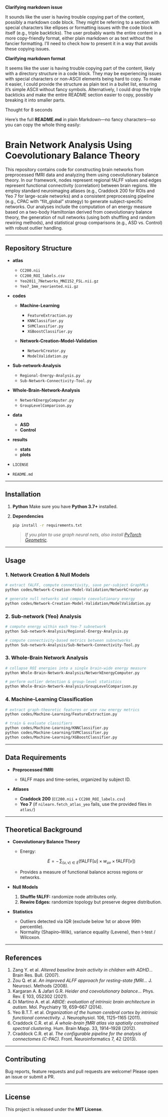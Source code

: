 **Clarifying markdown issue**

It sounds like the user is having trouble copying part of the content, possibly a markdown code block. They might be referring to a section with special characters like ellipses or formatting issues with the code block itself (e.g., triple backticks). The user probably wants the entire content in a more copy-friendly format, either plain markdown or as text without the fancier formatting. I’ll need to check how to present it in a way that avoids these copying issues.

**Clarifying markdown format**

It seems like the user is having trouble copying part of the content, likely with a directory structure in a code block. They may be experiencing issues with special characters or non-ASCII elements being hard to copy. To make it easier, I could provide the structure as plain text in a bullet list, ensuring it’s simple ASCII without fancy symbols. Alternatively, I could drop the triple backticks and make the entire README section easier to copy, possibly breaking it into smaller parts.


Thought for 8 seconds


Here’s the full **README.md** in plain Markdown—no fancy characters—so you can copy the whole thing easily:

# Brain Network Analysis Using Coevolutionary Balance Theory

This repository contains code for constructing brain networks from preprocessed fMRI data and analyzing them using coevolutionary balance theory. In our framework, nodes represent regional fALFF values and edges represent functional connectivity (correlation) between brain regions. We employ standard neuroimaging atlases (e.g., Craddock 200 for ROIs and Yeo 7 for large-scale networks) and a consistent preprocessing pipeline (e.g., CPAC with “filt\_global” strategy) to generate subject-specific networks. Our analyses include the computation of an energy measure based on a two-body Hamiltonian derived from coevolutionary balance theory, the generation of null networks (using both shuffling and random rewiring methods), and statistical group comparisons (e.g., ASD vs. Control) with robust outlier handling.

---

## Repository Structure

* **atlas**

  * `CC200.nii`
  * `CC200_ROI_labels.csv`
  * `Yeo2011_7Networks_MNI152_FSL.nii.gz`
  * `Yeo7_1mm_reoriented.nii.gz`

* **codes**

  * **Machine-Learning**

    * `FeatureExtraction.py`
    * `KNNClassifier.py`
    * `SVMClassifier.py`
    * `XGBoostClassifier.py`
  * **Network-Creation-Model-Validation**

    * `NetworkCreator.py`
    * `ModelValidation.py`

* **Sub-network-Analysis**

  * `Regional-Energy-Analysis.py`
  * `Sub-Network-Connectivity-Tool.py`

* **Whole-Brain-Network-Analysis**

  * `NetworkEnergyComputer.py`
  * `GroupLevelComparison.py`

* **data**

  * **ASD**
  * **Control**

* **results**

  * **stats**
  * **plots**

* `LICENSE`

* `README.md`

---

## Installation

1. **Python**
   Make sure you have **Python 3.7+** installed.

2. **Dependencies**

   ```bash
   pip install -r requirements.txt
   ```

   > *If you plan to use graph neural nets, also install [PyTorch Geometric](https://pytorch-geometric.readthedocs.io/).*

---

## Usage

### 1. Network Creation & Null Models

```bash
# extract fALFF, compute connectivity, save per-subject GraphMLs
python codes/Network-Creation-Model-Validation/NetworkCreator.py

# generate null networks and compute coevolutionary energy
python codes/Network-Creation-Model-Validation/ModelValidation.py
```

### 2. Sub-network (Yeo) Analysis

```bash
# compute energy within each Yeo-7 subnetwork
python Sub-network-Analysis/Regional-Energy-Analysis.py

# compute connectivity-based metrics between subnetworks
python Sub-network-Analysis/Sub-Network-Connectivity-Tool.py
```

### 3. Whole-Brain Network Analysis

```bash
# collapse ROI energies into a single brain-wide energy measure
python Whole-Brain-Network-Analysis/NetworkEnergyComputer.py

# perform outlier detection & group-level statistics
python Whole-Brain-Network-Analysis/GroupLevelComparison.py
```

### 4. Machine-Learning Classification

```bash
# extract graph-theoretic features or use raw energy metrics
python codes/Machine-Learning/FeatureExtraction.py

# train & evaluate classifiers
python codes/Machine-Learning/KNNClassifier.py
python codes/Machine-Learning/SVMClassifier.py
python codes/Machine-Learning/XGBoostClassifier.py
```

---

## Data Requirements

* **Preprocessed fMRI**

  * fALFF maps and time-series, organized by subject ID.

* **Atlases**

  * **Craddock 200** (`CC200.nii` + `CC200_ROI_labels.csv`)
  * **Yeo 7** (if `nilearn.fetch_atlas_yeo` fails, use the provided files in `atlas/`)

---

## Theoretical Background

* **Coevolutionary Balance Theory**

  * Energy:

    $$
      E = -\,\sum_{(u,v)\in E}\bigl(\mathrm{fALFF}[u]\times w_{uv}\times \mathrm{fALFF}[v]\bigr)
    $$
  * Provides a measure of functional balance across regions or networks.

* **Null Models**

  1. **Shuffle fALFF:** randomize node attributes only.
  2. **Rewire Edges:** randomize topology but preserve degree distribution.

* **Statistics**

  * Outliers detected via IQR (exclude below 1st or above 99th percentile).
  * Normality (Shapiro–Wilk), variance equality (Levene), then t-test / Wilcoxon.

---

## References

1. Zang Y. et al. *Altered baseline brain activity in children with ADHD…* Brain Res. Bull. (2007).
2. Zou Q. et al. *An improved ALFF approach for resting-state fMRI…* J. Neurosci. Methods (2008).
3. Kargaran A. & Jafari G.R. *Heider and coevolutionary balance…* Phys. Rev. E 103, 052302 (2021).
4. Di Martino A. et al. *ABIDE: evaluation of intrinsic brain architecture in autism.* Mol. Psychiatry 19, 659–667 (2014).
5. Yeo B.T.T. et al. *Organization of the human cerebral cortex by intrinsic functional connectivity.* J. Neurophysiol. 106, 1125–1165 (2011).
6. Craddock C.R. et al. *A whole-brain fMRI atlas via spatially constrained spectral clustering.* Hum. Brain Mapp. 33, 1914–1928 (2012).
7. Craddock C.R. et al. *The configurable pipeline for the analysis of connectomes (C-PAC).* Front. Neuroinformatics 7, 42 (2013).

---

## Contributing

Bug reports, feature requests and pull requests are welcome! Please open an issue or submit a PR.

---

## License

This project is released under the **MIT License**.
